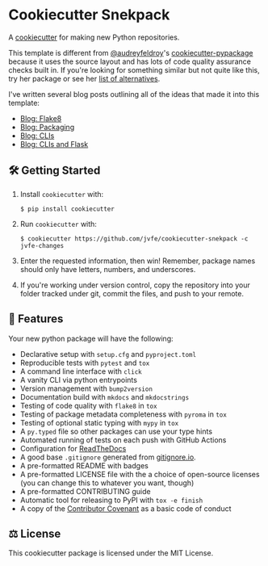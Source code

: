 # Cookiecutter Snekpack

A [cookiecutter](https://github.com/cookiecutter/cookiecutter) for making new Python repositories.

This template is different from [@audreyfeldroy](https://github.com/audreyfeldroy)'s
[cookiecutter-pypackage](https://github.com/audreyfeldroy/cookiecutter-pypackage) because it uses the source
layout and has lots of code quality assurance checks built in. If you're looking for something similar but not quite
like this, try her package or see her [list of alternatives](https://cookiecutter-pypackage.readthedocs.io/en/latest/readme.html#similar-cookiecutter-templates).

I've written several blog posts outlining all of the ideas that made it into this template:

- [Blog: Flake8](https://cthoyt.com/2020/04/25/how-to-code-with-me-flake8)
- [Blog: Packaging](https://cthoyt.com/2020/06/03/how-to-code-with-me-organization)
- [Blog: CLIs](https://cthoyt.com/2020/06/11/click)
- [Blog: CLIs and Flask](https://cthoyt.com/2021/01/11/click-and-flask)

## 🛠️ Getting Started

1. Install `cookiecutter` with:

   ```shell
   $ pip install cookiecutter
   ```

2. Run `cookiecutter` with:

   ```shell
   $ cookiecutter https://github.com/jvfe/cookiecutter-snekpack -c jvfe-changes
   ```

3. Enter the requested information, then win! Remember, package names should only have letters, numbers,
   and underscores.

4. If you're working under version control, copy the repository into your folder tracked under git, commit
   the files, and push to your remote.

## 💪 Features

Your new python package will have the following:

- Declarative setup with `setup.cfg` and `pyproject.toml`
- Reproducible tests with `pytest` and `tox`
- A command line interface with `click`
- A vanity CLI via python entrypoints
- Version management with `bump2version`
- Documentation build with `mkdocs` and `mkdocstrings`
- Testing of code quality with `flake8` in `tox`
- Testing of package metadata completeness with `pyroma` in `tox`
- Testing of optional static typing with `mypy` in `tox`
- A `py.typed` file so other packages can use your type hints
- Automated running of tests on each push with GitHub Actions
- Configuration for [ReadTheDocs](https://readthedocs.org/)
- A good base `.gitignore` generated from [gitignore.io](https://gitignore.io).
- A pre-formatted README with badges
- A pre-formatted LICENSE file with the a choice of open-source licenses (you can change this to whatever you want, though)
- A pre-formatted CONTRIBUTING guide
- Automatic tool for releasing to PyPI with `tox -e finish`
- A copy of the [Contributor Covenant](https://www.contributor-covenant.org/) as a basic code of conduct

## ⚖️ License

This cookiecutter package is licensed under the MIT License.
